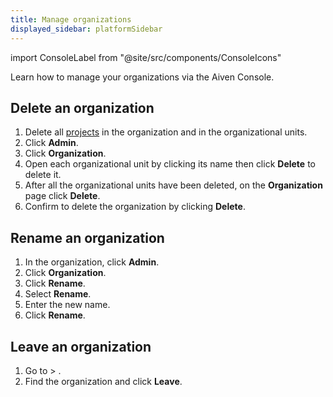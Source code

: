```yaml
---
title: Manage organizations
displayed_sidebar: platformSidebar
---
```


import ConsoleLabel from "@site/src/components/ConsoleIcons"

Learn how to manage your organizations via the Aiven Console.

## Delete an organization

1.  Delete all
    [projects](/docs/platform/howto/manage-project) in the organization and in the organizational units.
1.  Click **Admin**.
1.  Click **Organization**.
1.  Open each organizational unit by clicking its name then click
    **Delete** to delete it.
1.  After all the organizational units have been deleted, on the
    **Organization** page click **Delete**.
1.  Confirm to delete the organization by clicking
    **Delete**.

## Rename an organization

1.  In the organization, click **Admin**.
1.  Click **Organization**.
1.  Click **Rename**.
1.  Select **Rename**.
1.  Enter the new name.
1.  Click **Rename**.

## Leave an organization

1.  Go to <ConsoleLabel name="userinformation"/> > <ConsoleLabel name="Organizations"/>.
1.  Find the organization and click **Leave**.
